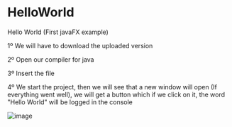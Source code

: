 # HelloWorld
Hello World (First javaFX example)

1º We will have to download the uploaded version

2º Open our compiler for java

3º Insert the file

4º We start the project, then we will see that a new window will open (If everything went well), we will get a button which if we click on it, the word "Hello World" will be logged in the console


![image](https://user-images.githubusercontent.com/102023611/192093011-cc3e6e9a-3be0-4f3a-ae7f-be166b79e889.png)
